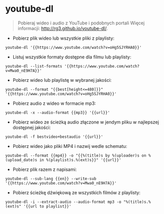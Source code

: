 # youtube-dl

> Pobieraj wideo i audio z YouTube i podobnych portali
> Więcej informacji: <http://rg3.github.io/youtube-dl/>.

- Pobierz plik wideo lub wszystkie pliki z playlisty:

`youtube-dl '{{https://www.youtube.com/watch?v=oHg5SJYRHA0}}'`

- Listuj wszystkie formaty dostępne dla filmu lub playlisty:

`youtube-dl --list-formats '{{https://www.youtube.com/watch?v=Mwa0_nE9H7A}}'`

- Pobierz wideo lub playlistę w wybranej jakości:

`youtube-dl --format "{{best[height<=480]}}" '{{https://www.youtube.com/watch?v=oHg5SJYRHA0}}'`

- Pobierz audio z wideo w formacie mp3:

`youtube-dl -x --audio-format {{mp3}} '{{url}}'`

- Pobierz wideo ze ścieżką audio złączone w jendym pliku w najlepszej dostępnej jakości:

`youtube-dl -f bestvideo+bestaudio '{{url}}'`

- Pobierz wideo jako pliki MP4 i nazwij wedle schematu:

`youtube-dl --format {{mp4}} -o "{{%(title)s by %(uploader)s on %(upload_date)s in %(playlist)s.%(ext)s}}" '{{url}}'`

- Pobierz plik razem z napisami:

`youtube-dl --sub-lang {{en}} --write-sub '{{https://www.youtube.com/watch?v=Mwa0_nE9H7A}}'`

- Pobierz ścieżkę dźwiękową ze wszystkich filmów z playlisty:

`youtube-dl -i --extract-audio --audio-format mp3 -o "%(title)s.%(ext)s" '{{url to playlist}}'`
